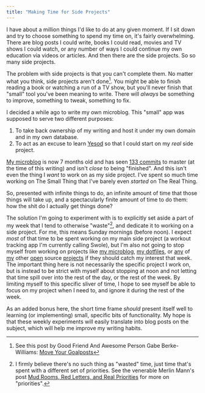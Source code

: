 ```yaml
---
title: "Making Time for Side Projects"
---
```


I have about a million things I'd like to do at any given moment. If I sit
down and try to choose something to spend my time on, it's fairly
overwhelming. There are blog posts I could write, books I could read, movies
and TV shows I could watch, or any number of ways I could continue my own
education via videos or articles. And then there are the side projects. So so
many side projects.

The problem with side projects is that you can't complete them. No matter what
you think, side projects aren't done[^1]. You might be able to finish reading a
book or watching a run of a TV show, but you'll never finish that "small" tool
you've been meaning to write. There will _always_ be something to improve,
something to tweak, something to fix.

[^1]: See this post by Good Friend And Awesome Person Gabe Berke-Williams:
  [Move Your Goalposts](http://gabebw.com/blog/2015/01/14/move-your-goalposts)

I decided a while ago to write my own microblog. This "small" app was supposed
to serve two different purposes:

1. To take back ownership of my writing and host it under my own domain and
   in my own database.
2. To act as an excuse to learn [Yesod] so that I could start on my _real_
   side project.

[Yesod]: https://www.yesodweb.com/

[My microblog][featureless-void] is now 7 months old and has seen [133
commits][featureless-void-commits] to master (at the time of this writing) and
isn't _close_ to being "finished". And this isn't even the thing I _want_ to
work on as my side project. I've spent so much time working on The Small Thing
that I've barely even _started_ on The Real Thing.

[featureless-void]: https://github.com/gfontenot/featureless-void
[featureless-void-commits]: https://github.com/gfontenot/featureless-void/commits/master

So, presented with infinite things to do, an infinite amount of time that
those things will take up, and a spectacularly finite amount of time to do
them: how the shit do I actually get things done?

The solution I'm going to experiment with is to explicitly set aside a part of
my week that I tend to otherwise "waste"[^2], and dedicate it to working on a
side project. For me, this means Sunday mornings (before noon). I expect
_most_ of that time to be spent working on my main side project (a workout
tracking app I'm currently calling Swole), but I'm also not going to stop
myself from working on projects like [my microblog][featureless-void], [my
dotfiles][dotfiles], or [any][reflow] of [my][argo] other [open][runes] source
[projects][swish] if they should catch my interest that week. The important
thing here is not necessarily the specific project I work on, but is instead
to be strict with myself about stopping at noon and not letting that time
spill over into the rest of the day, or the rest of the week. By limiting
myself to this specific sliver of time, I hope to see myself be able to focus
on my project when I need to, and ignore it during the rest of the week.

[^2]: I firmly believe there's no such thing as "wasted" time, just time
  that's spent with a different set of priorities. See the venerable Merlin
  Mann's post [Mud Rooms, Red Letters, and Real
  Priorities](http://www.43folders.com/2009/04/28/priorities) for more on
  "priorities".

[dotfiles]: https://github.com/gfontenot/dotfiles
[reflow]: https://github.com/gfontenot/reflow
[argo]: https://github.com/thoughtbot/Argo
[runes]: https://github.com/thoughtbot/Runes
[swish]: https://github.com/thoughtbot/Swish

As an added bonus here, the short time frame _should_ present itself well to
learning (or implementing) small, specific bits of functionality. My hope is
that these weekly experiments will easily translate into blog posts on the
subject, which will help me improve my writing habits.
